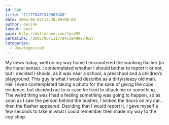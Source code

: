 ```yaml
---
id: 606
title: "111778451949987468"
date: 2005-06-03T17:38:00+00:00
author: deline
layout: post
guid: http://delineneo.com/?p=492
permalink: /2005/06/111778451949987468/
categories:
  - Uncategorized
---
```

My news today, well on my way home I encountered the wanking flasher (in the literal sense). I contemplated whether I should bother to report it or not, but I decided I should, as it was near a school, a preschool and a children&#8217;s playground. This guy is what I would describe as a dirty/sleazy old man. Hell I even contemplated taking a photo for the sake of giving the cops evidence, but decided not to in case he tried to attack me or something. The weird thing was I had a feeling something was going to happen, so as soon as I saw the person behind the bushes, I locked the doors on my car&#8230; then the flasher appeared. Deciding that I would report it, I gave myself a few seconds to take in what I could remember then made my way to the cop shop.
